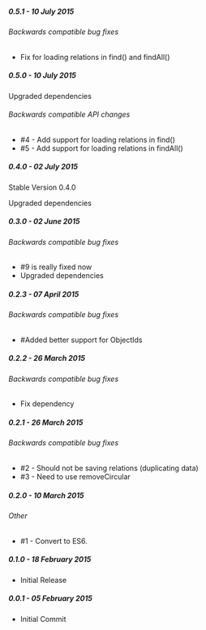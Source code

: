 ##### 0.5.1 - 10 July 2015

###### Backwards compatible bug fixes
- Fix for loading relations in find() and findAll()

##### 0.5.0 - 10 July 2015

Upgraded dependencies

###### Backwards compatible API changes
- #4 - Add support for loading relations in find()
- #5 - Add support for loading relations in findAll()

##### 0.4.0 - 02 July 2015

Stable Version 0.4.0

Upgraded dependencies

##### 0.3.0 - 02 June 2015

###### Backwards compatible bug fixes
- #9 is really fixed now
- Upgraded dependencies

##### 0.2.3 - 07 April 2015

###### Backwards compatible bug fixes
- #Added better support for ObjectIds

##### 0.2.2 - 26 March 2015

###### Backwards compatible bug fixes
- Fix dependency

##### 0.2.1 - 26 March 2015

###### Backwards compatible bug fixes
- #2 - Should not be saving relations (duplicating data)
- #3 - Need to use removeCircular

##### 0.2.0 - 10 March 2015

###### Other
- #1 - Convert to ES6.

##### 0.1.0 - 18 February 2015

- Initial Release

##### 0.0.1 - 05 February 2015

- Initial Commit
